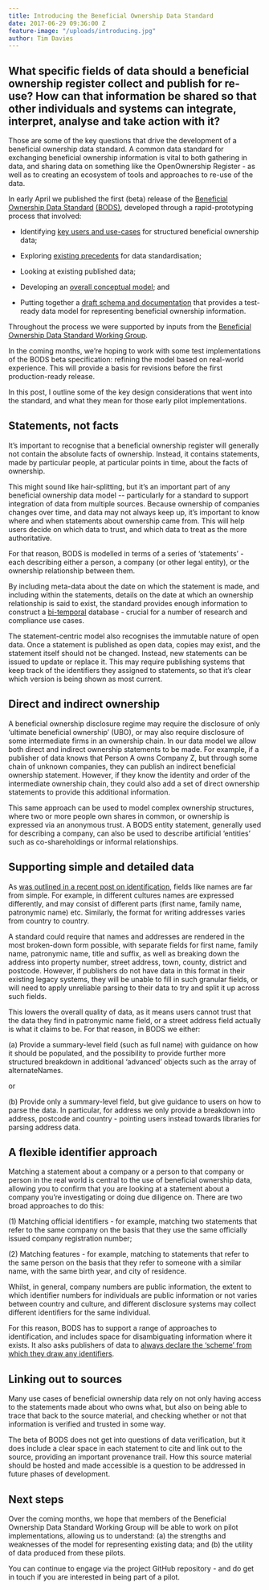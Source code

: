 ```yaml
---
title: Introducing the Beneficial Ownership Data Standard
date: 2017-06-29 09:36:00 Z
feature-image: "/uploads/introducing.jpg"
author: Tim Davies
---
```


## What specific fields of data should a beneficial ownership register collect and publish for re-use? How can that information be shared so that other individuals and systems can integrate, interpret, analyse and take action with it?

Those are some of the key questions that drive the development of a beneficial ownership data standard. A common data standard for exchanging beneficial ownership information is vital to both gathering in data, and sharing data on something like the OpenOwnership Register - as well as to creating an ecosystem of tools and approaches to re-use of the data.

In early April we published the first (beta) release of the [Beneficial Ownership Data Standard](http://beneficial-ownership-data-standard.readthedocs.io/en/master/) [(BODS)](http://beneficial-ownership-data-standard.readthedocs.io/en/master/), developed through a rapid-prototyping process that involved:

* Identifying [key users and use-cases](https://github.com/openownership/data-standard/issues/4) for structured beneficial ownership data;

* Exploring [existing precedents](https://github.com/openownership/data-standard/issues/3) for data standardisation;

* Looking at existing published data;

* Developing an [overall conceptual model](https://github.com/openownership/data-standard/issues/7); and

* Putting together a [draft schema and documentation](http://beneficial-ownership-data-standard.readthedocs.io/en/master/schema.html) that provides a test-ready data model for representing beneficial ownership information.

Throughout the process we were supported by inputs from the [Beneficial Ownership Data Standard Working Group](http://beneficial-ownership-data-standard.readthedocs.io/en/master/governance.html#membership-term-and-role).

In the coming months, we’re hoping to work with some test implementations of the BODS beta specification: refining the model based on real-world experience. This will provide a basis for revisions before the first production-ready release.

In this post, I outline some of the key design considerations that went into the standard, and what they mean for those early pilot implementations.

## Statements, not facts

It’s important to recognise that a beneficial ownership register will generally not contain the absolute facts of ownership. Instead, it contains statements, made by particular people, at particular points in time, about the facts of ownership.

This might sound like hair-splitting, but it’s an important part of any beneficial ownership data model -- particularly for a standard to support integration of data from multiple sources. Because ownership of companies changes over time, and data may not always keep up, it’s important to know where and when statements about ownership came from. This will help users decide on which data to trust, and which data to treat as the more authoritative.

For that reason, BODS is modelled in terms of a series of ‘statements’ - each describing either a person, a company (or other legal entity), or the ownership relationship between them.

By including meta-data about the date on which the statement is made, and including within the statements, details on the date at which an ownership relationship is said to exist, the standard provides enough information to construct a [bi-temporal](https://en.wikipedia.org/wiki/Bitemporal_Modeling) database - crucial for a number of research and compliance use cases.

The statement-centric model also recognises the immutable nature of open data. Once a statement is published as open data, copies may exist, and the statement itself should not be changed. Instead, new statements can be issued to update or replace it. This may require publishing systems that keep track of the identifiers they assigned to statements, so that it’s clear which version is being shown as most current.

## Direct and indirect ownership

A beneficial ownership disclosure regime may require the disclosure of only ‘ultimate beneficial ownership’ (UBO), or may also require disclosure of some intermediate firms in an ownership chain. In our data model we allow both direct and indirect ownership statements to be made. For example, if a publisher of data knows that Person A owns Company Z, but through some chain of unknown companies, they can publish an indirect beneficial ownership statement. However, if they know the identity and order of the intermediate ownership chain, they could also add a set of direct ownership statements to provide this additional information.

This same approach can be used to model complex ownership structures, where two or more people own shares in common, or ownership is expressed via an anonymous trust. A BODS entity statement, generally used for describing a company, can also be used to describe artificial ‘entities’ such as co-shareholdings or informal relationships.

## Supporting simple and detailed data

As [was outlined in a recent post on identification](http://openownership.org/news/identity-and-identifiers-what-weve-learned/), fields like names are far from simple. For example, in different cultures names are expressed differently, and may consist of different parts (first name, family name, patronymic name) etc. Similarly, the format for writing addresses varies from country to country.

A standard could require that names and addresses are rendered in the most broken-down form possible, with separate fields for first name, family name, patronymic name, title and suffix, as well as breaking down the address into property number, street address, town, county, district and postcode. However, if publishers do not have data in this format in their existing legacy systems, they will be unable to fill in such granular fields, or will need to apply unreliable parsing to their data to try and split it up across such fields.

This lowers the overall quality of data, as it means users cannot trust that the data they find in patronymic name field, or a street address field actually is what it claims to be. For that reason, in BODS we either:

\(a) Provide a summary-level field (such as full name) with guidance on how it should be populated, and the possibility to provide further more structured breakdown in additional ‘advanced’ objects such as the array of alternateNames.

or

\(b) Provide only a summary-level field, but give guidance to users on how to parse the data. In particular, for address we only provide a breakdown into address, postcode and country - pointing users instead towards libraries for parsing address data.

## A flexible identifier approach

Matching a statement about a company or a person to that company or person in the real world is central to the use of beneficial ownership data, allowing you to confirm that you are looking at a statement about a company you’re investigating or doing due diligence on. There are two broad approaches to do this:

\(1) Matching official identifiers - for example, matching two statements that refer to the same company on the basis that they use the same officially issued company registration number;

\(2) Matching features - for example, matching to statements that refer to the same person on the basis that they refer to someone with a similar name, with the same birth year, and city of residence.

Whilst, in general, company numbers are public information, the extent to which identifier numbers for individuals are public information or not varies between country and culture, and different disclosure systems may collect different identifiers for the same individual.

For this reason, BODS has to support a range of approaches to identification, and includes space for disambiguating information where it exists. It also asks publishers of data to [always declare the ‘scheme’ from which they draw any identifiers](http://beneficial-ownership-data-standard.readthedocs.io/en/latest/schema.html#identifier).

## Linking out to sources

Many use cases of beneficial ownership data rely on not only having access to the statements made about who owns what, but also on being able to trace that back to the source material, and checking whether or not that information is verified and trusted in some way.

The beta of BODS does not get into questions of data verification, but it does include a clear space in each statement to cite and link out to the source, providing an important provenance trail. How this source material should be hosted and made accessible is a question to be addressed in future phases of development.

## Next steps

Over the coming months, we hope that members of the Beneficial Ownership Data Standard Working Group will be able to work on pilot implementations, allowing us to understand: (a) the strengths and weaknesses of the model for representing existing data; and (b) the utility of data produced from these pilots.

You can continue to engage via the project GitHub repository - and do get in touch if you are interested in being part of a pilot.